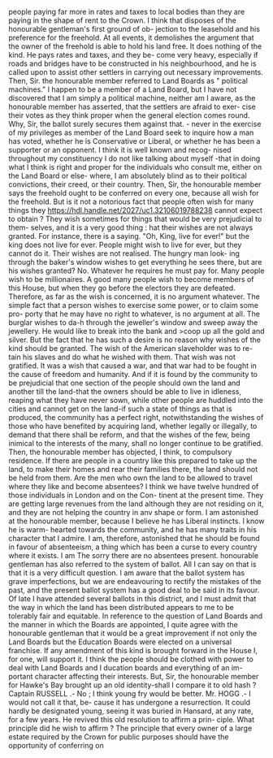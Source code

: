 people paying far more in rates and taxes to local bodies than they are paying in the shape of rent to the Crown. I think that disposes of the honourable gentleman's first ground of ob- jection to the leasehold and his preference for the freehold. At all events, it demolishes the argument that the owner of the freehold is able to hold his land free. It does nothing of the kind. He pays rates and taxes, and they be- come very heavy, especially if roads and bridges have to be constructed in his neighbourhood, and he is called upon to assist other settlers in carrying out necessary improvements. Then, Sir. the honourable member referred to Land Boards as " political machines." I happen to be a member of a Land Board, but I have not discovered that I am simply a political machine, neither am I aware, as the honourable member has asserted, that the settlers are afraid to exer- cise their votes as they think proper when the general election comes round. Why, Sir, the ballot surely secures them against that. - never in the exercise of my privileges as member of the Land Board seek to inquire how a man has voted, whether he is Conservative or Liberal, or whether he has been a supporter or an opponent. I think it is well known and recog- nised throughout my constituency I do not like talking about myself -that in doing what I think is right and proper for the individuals who consult me, either on the Land Board or else- where, I am absolutely blind as to their political convictions, their creed, or their country. Then, Sir, the honourable member says the freehold ought to be conferred on every one, because all wish for the freehold. But is it not a notorious fact that people often wish for many things they https://hdl.handle.net/2027/uc1.32106019788238 cannot expect to obtain ? They wish sometimes for things that would be very prejudicial to them- selves, and it is a very good thing : hat their wishes are not always granted. For instance, there is a saying. "Oh, King, live for ever!" but the king does not live for ever. People might wish to live for ever, but they cannot do it. Their wishes are not realised. The hungry man look- ing through the baker's window wishes to get everything he sees there, but are his wishes granted? No. Whatever he requires he must pay for. Many people wish to be millionaires. A good many people wish to become members of this House, but when they go before the electors they are defeated. Therefore, as far as the wish is concerned, it is no argument whatever. The simple fact that a person wishes to exercise some power, or to claim some pro- porty that he may have no right to whatever, is no argument at all. The burglar wishes to da-h through the jeweller's window and sweep away the jewellery. He would like to break into the bank and >coop up all the gold and silver. But the fact that he has such a desire is no reason why wishes of the kind should be granted. The wish of the American slaveholder was to re- tain his slaves and do what he wished with them. That wish was not gratified. It was a wish that caused a war, and that war had to be fought in the cause of freedom and humanity. And if it is found by the community to be prejudicial that one section of the people should own the land and another till the land-that the owners should be able to live in idleness, reaping what they have never sown, while other people are huddled into the cities and cannot get on the land-if such a state of things as that is produced, the community has a perfect right, notwithstanding the wishes of those who have benefited by acquiring land, whether legally or illegally, to demand that there shall be reform, and that the wishes of the few, being inimical to the interests of the many, shall no longer continue to be gratified. Then, the honourable member has objected, I think, to compulsory residence. If there are people in a country like this prepared to take up the land, to make their homes and rear their families there, the land should not be held from them. Are the men who own the land to be allowed to travel where they like and become absentees? I think we have twelve hundred of those individuals in London and on the Con- tinent at the present time. They are getting large revenues from the land although they are not residing on it, and they are not helping the country in anv shape or form. I am astonished at the honourable member, because I believe he has Liberal instincts. I know he is warm- hearted towards the community, and he has many traits in his character that I admire. I am, therefore, astonished that he should be found in favour of absenteeism, a thing which has been a curse to every country where it exists. I am The sorry there are no absentees present. honourable gentleman has also referred to the system of ballot. All I can say on that is that it is a very difficult question. I am aware that the ballot system has grave imperfections, but we are endeavouring to rectify the mistakes of the past, and the present ballot system has a good deal to be said in its favour. Of late I have attended several ballots in this district, and I must admit that the way in which the land has been distributed appears to me to be tolerably fair and equitable. In reference to the question of Land Boards and the manner in which the Boards are appointed, I quite agree with the honourable gentleman that it would be a great improvement if not only the Land Boards but the Education Boards were elected on a universal franchise. If any amendment of this kind is brought forward in the House I, for one, will support it. I think the people should be clothed with power to deal with Land Boards and I ducation boards and everything of an im- portant character affecting their interests. But, Sir, the honourable member for Hawke's Bay brought up an old identity-shall I compare it to old hash ? Captain RUSSELL .- No ; I think young fry would be better. Mr. HOGG .- I would not call it that, be- cause it has undergone a resurrection. It could hardly be designated young, seeing it was buried in Hansard, at any rate, for a few years. He revived this old resolution to affirm a prin- ciple. What principle did he wish to affirm ? The principle that every owner of a large estate required by the Crown for public purposes should have the opportunity of conferring on 